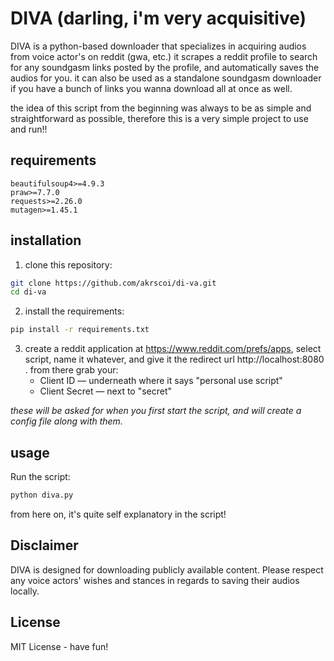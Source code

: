 # DIVA (darling, i'm very acquisitive)

DIVA is a python-based downloader that specializes in acquiring audios from voice actor's on reddit (gwa, etc.) it scrapes a reddit profile to search for any soundgasm links posted by the profile, and automatically saves the audios for you. it can also be used as a standalone soundgasm downloader if you have a bunch of links you wanna download all at once as well.

the idea of this script from the beginning was always to be as simple and straightforward as possible, therefore this is a very simple project to use and run!!

## requirements

```
beautifulsoup4>=4.9.3
praw>=7.7.0
requests>=2.26.0
mutagen>=1.45.1
```

## installation

1. clone this repository:
```bash
git clone https://github.com/akrscoi/di-va.git
cd di-va
```

2. install the requirements:
```bash
pip install -r requirements.txt
```

3. create a reddit application at https://www.reddit.com/prefs/apps, select script, name it whatever, and give it the redirect url http://localhost:8080 . from there grab your:
   * Client ID — underneath where it says "personal use script"
   * Client Secret — next to "secret"

*these will be asked for when you first start the script, and will create a config file along with them.*

## usage

Run the script:
```bash
python diva.py
```

from here on, it's quite self explanatory in the script!

## Disclaimer

DIVA is designed for downloading publicly available content. Please respect any voice actors' wishes and stances in regards to saving their audios locally.



## License

MIT License - have fun!

